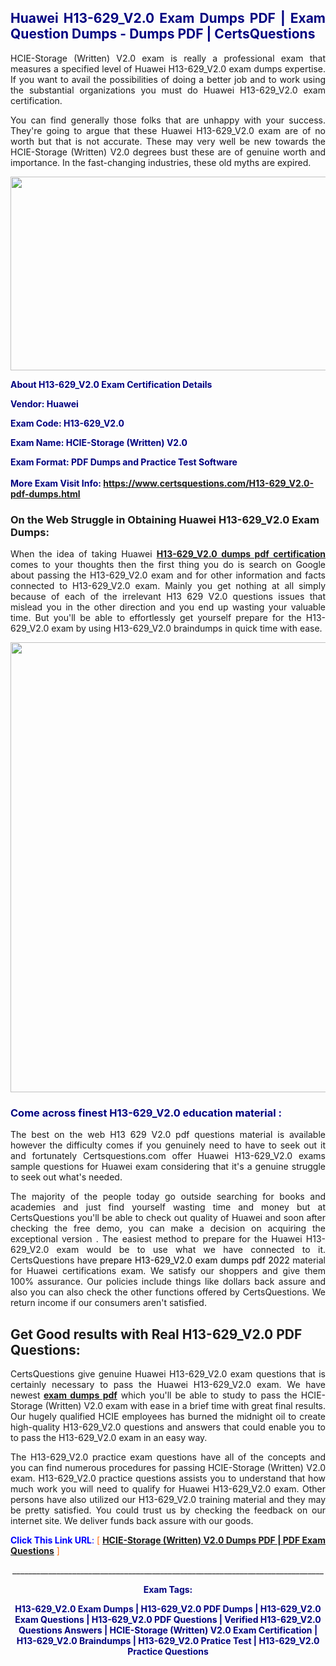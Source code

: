 <h2 style="text-align: justify;"><span style="color: #000080;">Huawei H13-629_V2.0 Exam Dumps PDF | Exam Question Dumps - Dumps PDF | CertsQuestions</span></h2>
<p style="text-align: justify;">HCIE-Storage (Written) V2.0 exam is really a professional exam that measures a specified level of Huawei  H13-629_V2.0 exam dumps expertise. If you want to avail the possibilities of doing a better job and to work using the substantial organizations you must do Huawei H13-629_V2.0 exam certification.</p>
<p style="text-align: justify;">You can find generally those folks that are unhappy with your success. They're going to argue that these Huawei  H13-629_V2.0 exam are of no worth but that is not accurate. These may very well be new towards the HCIE-Storage (Written) V2.0 degrees bust these are of genuine worth and importance. In the fast-changing industries, these old myths are expired.</p>
<p><img style="display: block; margin-left: auto; margin-right: auto;" src="https://i.imgur.com/eaP4ae9.png" width="840" height="310" /></p>
<p><span style="color: #000080;"><strong>About H13-629_V2.0 Exam Certification Details</strong></span></p>
<p><span style="color: #000080;"><strong>Vendor: Huawei<br /></strong></span></p>
<p><span style="color: #000080;"><strong>Exam Code: H13-629_V2.0</strong></span></p>
<p><span style="color: #000080;"><strong>Exam Name: HCIE-Storage (Written) V2.0</strong></span></p>
<p><span style="color: #000080;"><strong>Exam Format: PDF Dumps and Practice Test Software<br /><br />More Exam Visit Info: <span style="color: #ff6600;"><a href="https://www.certsquestions.com/H13-629_V2.0-pdf-dumps.html">https://www.certsquestions.com/H13-629_V2.0-pdf-dumps.html</a></span></strong></span></p>
<h3>On the Web Struggle in Obtaining Huawei H13-629_V2.0 Exam Dumps:</h3>
<p style="text-align: justify;">When the idea of taking Huawei <a href="https://www.certsquestions.com/H13-629_V2.0-pdf-dumps.html"><strong> H13-629_V2.0 dumps pdf certification</strong></a> comes to your thoughts then the first thing you do is search on Google about passing the H13-629_V2.0 exam and for other information and facts connected to H13-629_V2.0 exam. Mainly you get nothing at all simply because of each of the irrelevant H13 629 V2.0 questions issues that mislead you in the other direction and you end up wasting your valuable time. But you'll be able to effortlessly get yourself prepare for the H13-629_V2.0 exam by using H13-629_V2.0 braindumps in quick time with ease.</p>
<p><a href="https://www.certsquestions.com/H13-629_V2.0-pdf-dumps.html"><img style="display: block; margin-left: auto; margin-right: auto;" src="https://i.imgur.com/pxhoKQ2.png" width="720" /></a></p>
<h3><span style="color: #000080;">Come across finest  H13-629_V2.0 education material :</span></h3>
<p style="text-align: justify;">The best on the web H13 629 V2.0 pdf questions material is available however the difficulty comes if you genuinely need to have to seek out it and fortunately Certsquestions.com offer Huawei H13-629_V2.0 exams sample questions for Huawei  exam considering that it's a genuine struggle to seek out what's needed.</p>
<p style="text-align: justify;">The majority of the people today go outside searching for books and academies and just find yourself wasting time and money but at CertsQuestions you'll be able to check out quality of Huawei  and soon after checking the free demo, you can make a decision on acquiring the exceptional version . The easiest method to prepare for the Huawei H13-629_V2.0 exam would be to use what we have connected to it. CertsQuestions have <span style="color: #000000;">prepare H13-629_V2.0 exam dumps pdf 2022</span> material for Huawei certifications exam. We satisfy our shoppers and give them 100% assurance. Our policies include things like dollars back assure and also you can also check the other functions offered by CertsQuestions. We return income if our consumers aren't satisfied.</p>
<h2>Get Good results with Real H13-629_V2.0 PDF Questions:</h2>
<p style="text-align: justify;">CertsQuestions give genuine Huawei H13-629_V2.0 exam questions that is certainly necessary to pass the Huawei  H13-629_V2.0 exam. We have newest<strong>&nbsp;<a href="https://www.certsquestions.com/">exam dumps pdf</a></strong>&nbsp;which you'll be able to study to pass the HCIE-Storage (Written) V2.0 exam with ease in a brief time with great final results. Our hugely qualified HCIE employees has burned the midnight oil to create high-quality H13-629_V2.0 questions and answers that could enable you to to pass the H13-629_V2.0 exam in an easy way.</p>
<p style="text-align: justify;">The H13-629_V2.0 practice exam questions have all of the concepts and you can find numerous procedures for passing HCIE-Storage (Written) V2.0 exam. H13-629_V2.0 practice questions assists you to understand that how much work you will need to qualify for Huawei  H13-629_V2.0 exam. Other persons have also utilized our H13-629_V2.0 training material and they may be pretty satisfied. You could trust us by checking the feedback on our internet site. We deliver funds back assure with our goods.</p>
<p style="text-align: justify;"><span style="color: #0000ff;"><strong>Click This Link URL</strong>:</span> <span style="color: #ff6600;">[ <strong><a href="https://www.certsquestions.com/hcie-certification.html">HCIE-Storage (Written) V2.0 Dumps PDF | PDF Exam Questions</a></strong> ]</span></p>
<p style="text-align: center;">______________________________________________________________________________</p>
<p style="text-align: center;"><span style="color: #000080;"><strong>Exam Tags:</strong></span></p>
<p style="text-align: center;"><span style="color: #000080;"><strong>H13-629_V2.0 Exam Dumps | H13-629_V2.0 PDF Dumps | H13-629_V2.0 Exam Questions | H13-629_V2.0 PDF Questions | Verified H13-629_V2.0 Questions Answers | HCIE-Storage (Written) V2.0 Exam Certification | H13-629_V2.0 Braindumps | H13-629_V2.0 Pratice Test | H13-629_V2.0 Practice Questions</strong></span></p>
